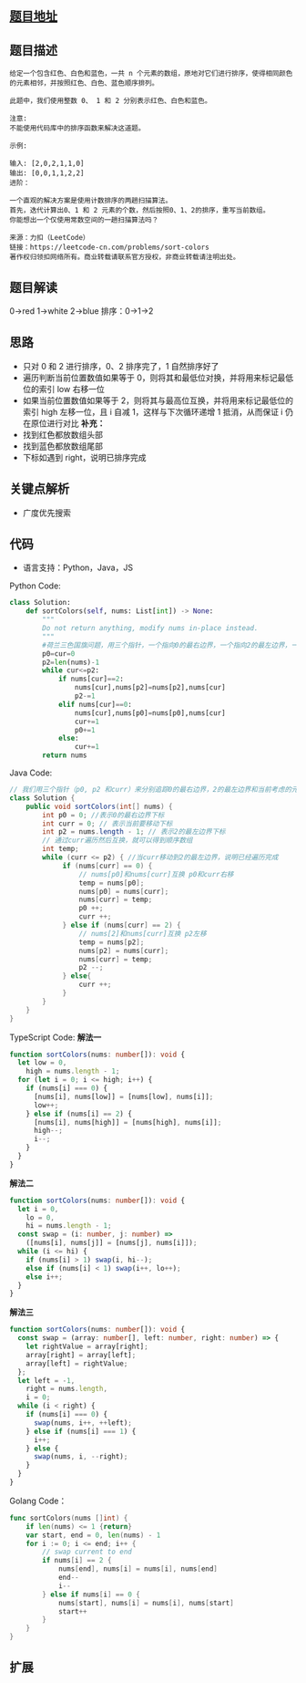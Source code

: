 ## [题目地址](https://leetcode.com/problems/sort-colors/description/)

## 题目描述

```
给定一个包含红色、白色和蓝色，一共 n 个元素的数组，原地对它们进行排序，使得相同颜色的元素相邻，并按照红色、白色、蓝色顺序排列。

此题中，我们使用整数 0、 1 和 2 分别表示红色、白色和蓝色。

注意:
不能使用代码库中的排序函数来解决这道题。

示例:

输入: [2,0,2,1,1,0]
输出: [0,0,1,1,2,2]
进阶：

一个直观的解决方案是使用计数排序的两趟扫描算法。
首先，迭代计算出0、1 和 2 元素的个数，然后按照0、1、2的排序，重写当前数组。
你能想出一个仅使用常数空间的一趟扫描算法吗？

来源：力扣（LeetCode）
链接：https://leetcode-cn.com/problems/sort-colors
著作权归领扣网络所有。商业转载请联系官方授权，非商业转载请注明出处。
```

## 题目解读

0->red
1->white
2->blue
排序：0->1->2

## 思路

- 只对 0 和 2 进行排序，0、2 排序完了，1 自然排序好了
- 遍历判断当前位置数值如果等于 0，则将其和最低位对换，并将用来标记最低位的索引 low 右移一位
- 如果当前位置数值如果等于 2，则将其与最高位互换，并将用来标记最低位的索引 high 左移一位，且 i 自减 1，这样与下次循环递增 1 抵消，从而保证 i 仍在原位进行对比
  **补充：**
- 找到红色都放数组头部
- 找到蓝色都放数组尾部
- 下标如遇到 right，说明已排序完成

## 关键点解析

- 广度优先搜索

## 代码

- 语言支持：Python，Java，JS

Python Code:

```python
class Solution:
    def sortColors(self, nums: List[int]) -> None:
        """
        Do not return anything, modify nums in-place instead.
        """
        #荷兰三色国旗问题，用三个指针，一个指向0的最右边界，一个指向2的最左边界，一个用于当前移动，然后进行一次遍历。
        p0=cur=0
        p2=len(nums)-1
        while cur<=p2:
            if nums[cur]==2:
                nums[cur],nums[p2]=nums[p2],nums[cur]
                p2-=1
            elif nums[cur]==0:
                nums[cur],nums[p0]=nums[p0],nums[cur]
                cur+=1
                p0+=1
            else:
                cur+=1
        return nums
```

Java Code:

```java
// 我们用三个指针（p0, p2 和curr）来分别追踪0的最右边界，2的最左边界和当前考虑的元素。
class Solution {
    public void sortColors(int[] nums) {
        int p0 = 0; //表示0的最右边界下标
        int curr = 0; // 表示当前要移动下标
        int p2 = nums.length - 1; // 表示2的最左边界下标
        // 通过curr遍历然后互换，就可以得到顺序数组
        int temp;
        while (curr <= p2) { //当curr移动到2的最左边界，说明已经遍历完成
             if (nums[curr] == 0) {
                 // nums[p0]和nums[curr]互换 p0和curr右移
                 temp = nums[p0];
                 nums[p0] = nums[curr];
                 nums[curr] = temp;
                 p0 ++;
                 curr ++;
             } else if (nums[curr] == 2) {
                 // nums[2]和nums[curr]互换 p2左移
                 temp = nums[p2];
                 nums[p2] = nums[curr];
                 nums[curr] = temp;
                 p2 --;
             } else{
                 curr ++;
             }
        }
    }
}
```

TypeScript Code:
**解法一**

```ts
function sortColors(nums: number[]): void {
  let low = 0,
    high = nums.length - 1;
  for (let i = 0; i <= high; i++) {
    if (nums[i] === 0) {
      [nums[i], nums[low]] = [nums[low], nums[i]];
      low++;
    } else if (nums[i] == 2) {
      [nums[i], nums[high]] = [nums[high], nums[i]];
      high--;
      i--;
    }
  }
}
```

**解法二**

```ts
function sortColors(nums: number[]): void {
  let i = 0,
    lo = 0,
    hi = nums.length - 1;
  const swap = (i: number, j: number) =>
    ([nums[i], nums[j]] = [nums[j], nums[i]]);
  while (i <= hi) {
    if (nums[i] > 1) swap(i, hi--);
    else if (nums[i] < 1) swap(i++, lo++);
    else i++;
  }
}
```

**解法三**

```ts
function sortColors(nums: number[]): void {
  const swap = (array: number[], left: number, right: number) => {
    let rightValue = array[right];
    array[right] = array[left];
    array[left] = rightValue;
  };
  let left = -1,
    right = nums.length,
    i = 0;
  while (i < right) {
    if (nums[i] === 0) {
      swap(nums, i++, ++left);
    } else if (nums[i] === 1) {
      i++;
    } else {
      swap(nums, i, --right);
    }
  }
}
```

Golang Code：

```go
func sortColors(nums []int) {
	if len(nums) <= 1 {return}
	var start, end = 0, len(nums) - 1
	for i := 0; i <= end; i++ {
		// swap current to end
		if nums[i] == 2 {
			nums[end], nums[i] = nums[i], nums[end]
			end--
			i--
		} else if nums[i] == 0 {
			nums[start], nums[i] = nums[i], nums[start]
			start++
		}
	}
}
```

## 扩展

